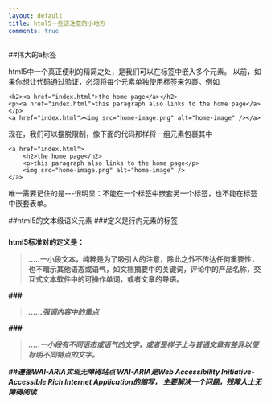 ```yaml
---
layout: default
title: html5一些该注意的小地方
comments: true
---
```


##伟大的a标签

html5中一个真正便利的精简之处，是我们可以在标签中嵌入多个元素。
以前，如果你想让代码通过验证，必须将每个元素单独使用标签来包裹。例如

    <h2><a href="index.html">the home page</a></h2>
    <p><a href="index.html">this paragraph also links to the home page</a></p>
    <a href="index.html"><img src="home-image.png" alt="home-image" /></a>

现在，我们可以摆脱限制，像下面的代码那样将一组元素包裹其中

    <a href="index.html">
    	<h2>the home page</h2>
    	<p>this paragraph also links to the home page</p>
    	<img src="home-image.png" alt="home-image" />
    </a>

唯一需要记住的是---很明显：不能在一个标签中嵌套另一个标签，也不能在标签中嵌套表单。

##html5的文本级语义元素
###定义是行内元素的标签

###     <b>
html5标准对<b>的定义是：
> .....一小段文本，纯粹是为了吸引人的注意，除此之外不传达任何重要性，也不暗示其他语态或语气，如文档摘要中的关键词，评论中的产品名称，交互式文本软件中的可操作单词，或者文章的导语。

###<em>

> ......强调内容中的重点

###<i>

> .....一小段有不同语态或语气的文字，或者是样子上与普通文章有差异以便标明不同特点的文字。


##遵循WAI-ARIA实现无障碍站点
WAI-ARIA是Web Accessibility Initiative-Accessible Rich Internet Application的缩写，
主要解决一个问题，残障人士无障碍阅读

